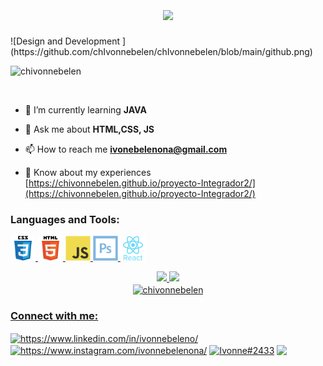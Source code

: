 
<h1 align="center">
  <img align="center" src="https://readme-typing-svg.herokuapp.com?font=Rubik&size=30&duration=3000&color=F71598&lines=Hello%2C+world!+%F0%9F%91%BD+I'm+Ivonne"/>
</h1>
![Design and Development ](https://github.com/chIvonnebelen/chIvonnebelen/blob/main/github.png)

<p align="left"> <img src="https://komarev.com/ghpvc/?username=chivonnebelen&label=Profile%20views&color=0e75b6&style=flat" alt="chivonnebelen" /> </p>

<p align="left"> <a href="https://twitter.com/" target="blank"><img src="https://img.shields.io/twitter/follow/?logo=twitter&style=for-the-badge" alt="" /></a> </p>

- 🌱 I’m currently learning **JAVA**

- 💬 Ask me about **HTML,CSS, JS**

- 📫 How to reach me **ivonebelenona@gmail.com**

- 📄 Know about my experiences [https://chivonnebelen.github.io/proyecto-Integrador2/](https://chivonnebelen.github.io/proyecto-Integrador2/)

<h3 align="left">Languages and Tools:</h3>
<p align="left"> <a href="https://www.w3schools.com/css/" target="_blank" rel="noreferrer"> <img src="https://raw.githubusercontent.com/devicons/devicon/master/icons/css3/css3-original-wordmark.svg" alt="css3" width="40" height="40"/> </a> <a href="https://www.w3.org/html/" target="_blank" rel="noreferrer"> <img src="https://raw.githubusercontent.com/devicons/devicon/master/icons/html5/html5-original-wordmark.svg" alt="html5" width="40" height="40"/> </a> <a href="https://developer.mozilla.org/en-US/docs/Web/JavaScript" target="_blank" rel="noreferrer"> <img src="https://raw.githubusercontent.com/devicons/devicon/master/icons/javascript/javascript-original.svg" alt="javascript" width="40" height="40"/> </a> <a href="https://www.photoshop.com/en" target="_blank" rel="noreferrer"> <img src="https://raw.githubusercontent.com/devicons/devicon/master/icons/photoshop/photoshop-line.svg" alt="photoshop" width="40" height="40"/> </a> <a href="https://reactjs.org/" target="_blank" rel="noreferrer"> <img src="https://raw.githubusercontent.com/devicons/devicon/master/icons/react/react-original-wordmark.svg" alt="react" width="40" height="40"/> </a> </p>


<div align="center">
  <a href="https://github.com/chIvonnebelen">
  <img height="180em" src="https://github-readme-stats.vercel.app/api?username=chivonnebelen&show_icons=true&theme=dracula&include_all_commits=true&count_private=true"/>
  <img height="180em" src="https://github-readme-stats.vercel.app/api/top-langs/?username=chivonnebelen&layout=compact&langs_count=7&theme=dracula"/>
</div>
<div align="center">
<img align="center" src="https://github-readme-streak-stats.herokuapp.com/?user=chivonnebelen&layout=compact&langs_count=7&theme=dracula" alt="chivonnebelen"/>
</div>

<h3 align="left">Connect with me:</h3>
<p align="left">
<a href="https://linkedin.com/in/https://www.linkedin.com/in/ivonnebeleno/" target="blank"><img align="center" src="https://raw.githubusercontent.com/rahuldkjain/github-profile-readme-generator/master/src/images/icons/Social/linked-in-alt.svg" alt="https://www.linkedin.com/in/ivonnebeleno/" height="30" width="40" /></a>
<a href="https://instagram.com/https://www.instagram.com/ivonnebelenona/" target="blank"><img align="center" src="https://raw.githubusercontent.com/rahuldkjain/github-profile-readme-generator/master/src/images/icons/Social/instagram.svg" alt="https://www.instagram.com/ivonnebelenona/" height="30" width="40" /></a>
<a href="https://discord.gg/Ivonne#2433" target="blank"><img align="center" src="https://raw.githubusercontent.com/rahuldkjain/github-profile-readme-generator/master/src/images/icons/Social/discord.svg" alt="Ivonne#2433" height="30" width="40" /></a>
<a href = "mailto:ivonebelenona@gmail.com"><img align="center" src="https://img.shields.io/badge/-Gmail-%23333?style=for-the-badge&logo=gmail&logoColor=white" target="_blank"></a>
</p>





